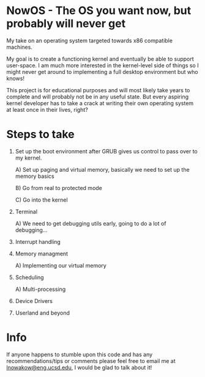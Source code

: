 # NowOS - The OS you want now, but probably will never get
My take on an operating system targeted towards x86 compatible machines. 

My goal is to create a functioning kernel and eventually be able to support user-space. I am much more interested in the kernel-level side of things so I might never get around to implementing a full desktop environment but who knows! 

This project is for educational purposes and will most likely take years to complete and will probably not be in any useful state. But every aspiring kernel developer has to take a crack at writing their own operating system at least once in their lives, right?

# Steps to take

1) Set up the boot environment after GRUB gives us control to pass over to my kernel. 
  
    A) Set up paging and virtual memory, basically we need to set up the memory basics
  
    B) Go from real to protected mode
  
    C) Go into the kernel

2) Terminal
  
    A) We need to get debugging utils early, going to do a lot of debugging...

3) Interrupt handling

4) Memory managment
  
    A) Implementing our virtual memory

5) Scheduling
  
    A) Multi-processing 
  
6) Device Drivers

7) Userland and beyond

# Info
If anyone happens to stumble upon this code and has any recommendations/tips or comments please feel free to email me at lnowakow@eng.ucsd.edu, I would be glad to talk about it! 
